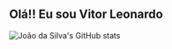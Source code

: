 ## Olá!! Eu sou Vitor Leonardo
![João da Silva's GitHub stats](https://github-readme-stats.vercel.app/api?username=joaodasilva&show=reviews,discussions_started,discussions_answered,prs_merged,prs_merged_percentage)

